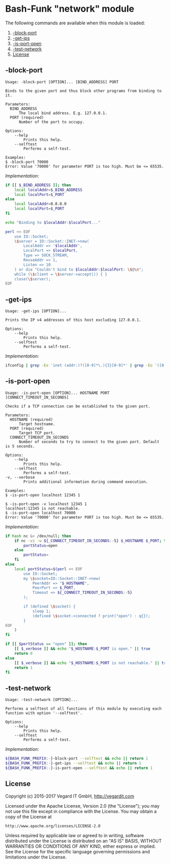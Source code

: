 # Bash-Funk "network" module

[//]: # (THIS FILE IS GENERATED BY BASH-FUNK GENERATOR)

The following commands are available when this module is loaded:

1. [-block-port](#-block-port)
1. [-get-ips](#-get-ips)
1. [-is-port-open](#-is-port-open)
1. [-test-network](#-test-network)
1. [License](#license)


## <a name="-block-port"></a>-block-port

```
Usage: -block-port [OPTION]... [BIND_ADDRESS] PORT

Binds to the given port and thus block other programs from binding to it.

Parameters:
  BIND_ADDRESS 
      The local bind address. E.g. 127.0.0.1.
  PORT (required)
      Number of the port to occupy.

Options:
    --help 
        Prints this help.
    --selftest 
        Performs a self-test.

Examples:
$ -block-port 70000
Error: Value '70000' for parameter PORT is too high. Must be <= 65535.
```

*Implementation:*
```bash
if [[ $_BIND_ADDRESS ]]; then
    local localAddr=$_BIND_ADDRESS
    local localPort=$_PORT
else
    local localAddr=0.0.0.0
    local localPort=$_PORT
fi

echo "Binding to $localAddr:$localPort..."

perl << EOF
    use IO::Socket;
    \$server = IO::Socket::INET->new(
        LocalAddr => '$localAddr',
        LocalPort => $localPort,
        Type => SOCK_STREAM,
        ReuseAddr => 1,
        Listen => 10
    ) or die "Couldn't bind to $localAddr:$localPort: \$@\n";
    while (\$client = \$server->accept()) { }
    close(\$server);
EOF
```


## <a name="-get-ips"></a>-get-ips

```
Usage: -get-ips [OPTION]...

Prints the IP v4 addresses of this host excluding 127.0.0.1.

Options:
    --help 
        Prints this help.
    --selftest 
        Performs a self-test.
```

*Implementation:*
```bash
ifconfig | grep -Eo 'inet (addr:)?([0-9]*\.){3}[0-9]*' | grep -Eo '([0-9]*\.){3}[0-9]*' | grep -v '127.0.0.1'
```


## <a name="-is-port-open"></a>-is-port-open

```
Usage: -is-port-open [OPTION]... HOSTNAME PORT [CONNECT_TIMEOUT_IN_SECONDS]

Checks if a TCP connection can be established to the given port.

Parameters:
  HOSTNAME (required)
      Target hostname.
  PORT (required)
      Target TCP port.
  CONNECT_TIMEOUT_IN_SECONDS 
      Number of seconds to try to connect to the given port. Default is 5 seconds.

Options:
    --help 
        Prints this help.
    --selftest 
        Performs a self-test.
-v, --verbose 
        Prints additional information during command execution.

Examples:
$ -is-port-open localhost 12345 1

$ -is-port-open -v localhost 12345 1
localhost:12345 is not reachable.
$ -is-port-open localhost 70000
Error: Value '70000' for parameter PORT is too high. Must be <= 65535.
```

*Implementation:*
```bash
if hash nc &> /dev/null; then
    if nc -vz -w ${_CONNECT_TIMEOUT_IN_SECONDS:-5} $_HOSTNAME $_PORT; then
        portStatus=open
    else
        portStatus=
    fi
else
    local portStatus=$(perl << EOF
        use IO::Socket;
        my \$socket=IO::Socket::INET->new(
            PeerAddr => "$_HOSTNAME",
            PeerPort => $_PORT,
            Timeout => ${_CONNECT_TIMEOUT_IN_SECONDS:-5}
        );

        if (defined \$socket) {
            sleep 1;
            (defined \$socket->connected ? print("open") : q{});
        }
EOF
    )
fi

if [[ $portStatus == "open" ]]; then
    [[ $_verbose ]] && echo "$_HOSTNAME:$_PORT is open." || true
    return 0
else
    [[ $_verbose ]] && echo "$_HOSTNAME:$_PORT is not reachable." || true
    return 1
fi
```


## <a name="-test-network"></a>-test-network

```
Usage: -test-network [OPTION]...

Performs a selftest of all functions of this module by executing each function with option '--selftest'.

Options:
    --help 
        Prints this help.
    --selftest 
        Performs a self-test.
```

*Implementation:*
```bash
${BASH_FUNK_PREFIX:-}-block-port --selftest && echo || return 1
${BASH_FUNK_PREFIX:-}-get-ips --selftest && echo || return 1
${BASH_FUNK_PREFIX:-}-is-port-open --selftest && echo || return 1
```


## <a name="license"></a>License

Copyright (c) 2015-2017 Vegard IT GmbH, http://vegardit.com

Licensed under the Apache License, Version 2.0 (the "License");
you may not use this file except in compliance with the License.
You may obtain a copy of the License at

    http://www.apache.org/licenses/LICENSE-2.0

Unless required by applicable law or agreed to in writing, software
distributed under the License is distributed on an "AS IS" BASIS,
WITHOUT WARRANTIES OR CONDITIONS OF ANY KIND, either express or implied.
See the License for the specific language governing permissions and
limitations under the License.

